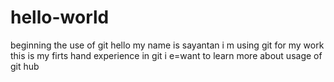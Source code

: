 # hello-world
beginning the use of git
hello my name is sayantan i m using git for my work
this is my firts hand experience in git 
i e=want to learn more about usage of git hub
